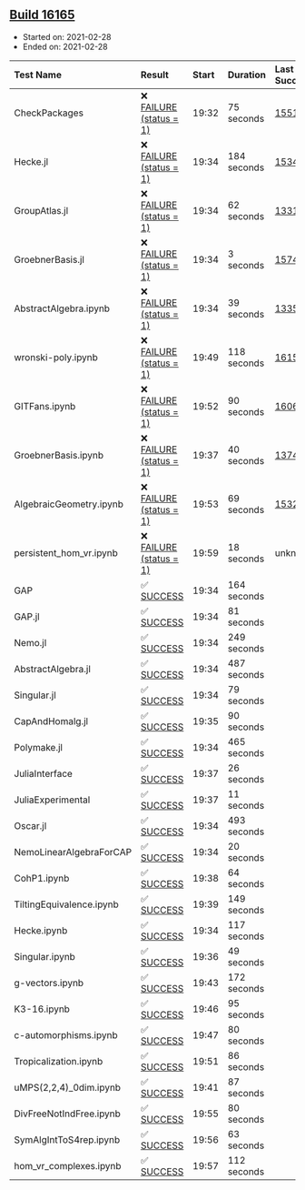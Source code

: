 ## [Build 16165](https://oscarci.mathematik.uni-kl.de/job/oscar/16165/)

* Started on: 2021-02-28
* Ended on: 2021-02-28

| Test Name    | Result | Start | Duration | Last Success | First Failure |
|:-------------|:-------|:------|:---------|:-------------|:--------------|
| CheckPackages | ❌ [FAILURE (status = 1)](https://oscarci.mathematik.uni-kl.de/job/oscar/16165/artifact/logs/build-16165/CheckPackages.log) | 19:32 | 75 seconds | [15514](https://oscarci.mathematik.uni-kl.de/job/oscar/15514/) | [15515](https://oscarci.mathematik.uni-kl.de/job/oscar/15515/) |
| Hecke.jl | ❌ [FAILURE (status = 1)](https://oscarci.mathematik.uni-kl.de/job/oscar/16165/artifact/logs/build-16165/Hecke.jl.log) | 19:34 | 184 seconds | [15344](https://oscarci.mathematik.uni-kl.de/job/oscar/15344/) | [15348](https://oscarci.mathematik.uni-kl.de/job/oscar/15348/) |
| GroupAtlas.jl | ❌ [FAILURE (status = 1)](https://oscarci.mathematik.uni-kl.de/job/oscar/16165/artifact/logs/build-16165/GroupAtlas.jl.log) | 19:34 | 62 seconds | [13311](https://oscarci.mathematik.uni-kl.de/job/oscar/13311/) | [13312](https://oscarci.mathematik.uni-kl.de/job/oscar/13312/) |
| GroebnerBasis.jl | ❌ [FAILURE (status = 1)](https://oscarci.mathematik.uni-kl.de/job/oscar/16165/artifact/logs/build-16165/GroebnerBasis.jl.log) | 19:34 | 3 seconds | [15745](https://oscarci.mathematik.uni-kl.de/job/oscar/15745/) | [15746](https://oscarci.mathematik.uni-kl.de/job/oscar/15746/) |
| AbstractAlgebra.ipynb | ❌ [FAILURE (status = 1)](https://oscarci.mathematik.uni-kl.de/job/oscar/16165/artifact/logs/build-16165/AbstractAlgebra.ipynb.log) | 19:34 | 39 seconds | [13355](https://oscarci.mathematik.uni-kl.de/job/oscar/13355/) | [13356](https://oscarci.mathematik.uni-kl.de/job/oscar/13356/) |
| wronski-poly.ipynb | ❌ [FAILURE (status = 1)](https://oscarci.mathematik.uni-kl.de/job/oscar/16165/artifact/logs/build-16165/wronski-poly.ipynb.log) | 19:49 | 118 seconds | [16155](https://oscarci.mathematik.uni-kl.de/job/oscar/16155/) | [16156](https://oscarci.mathematik.uni-kl.de/job/oscar/16156/) |
| GITFans.ipynb | ❌ [FAILURE (status = 1)](https://oscarci.mathematik.uni-kl.de/job/oscar/16165/artifact/logs/build-16165/GITFans.ipynb.log) | 19:52 | 90 seconds | [16068](https://oscarci.mathematik.uni-kl.de/job/oscar/16068/) | [16069](https://oscarci.mathematik.uni-kl.de/job/oscar/16069/) |
| GroebnerBasis.ipynb | ❌ [FAILURE (status = 1)](https://oscarci.mathematik.uni-kl.de/job/oscar/16165/artifact/logs/build-16165/GroebnerBasis.ipynb.log) | 19:37 | 40 seconds | [13748](https://oscarci.mathematik.uni-kl.de/job/oscar/13748/) | [13749](https://oscarci.mathematik.uni-kl.de/job/oscar/13749/) |
| AlgebraicGeometry.ipynb | ❌ [FAILURE (status = 1)](https://oscarci.mathematik.uni-kl.de/job/oscar/16165/artifact/logs/build-16165/AlgebraicGeometry.ipynb.log) | 19:53 | 69 seconds | [15322](https://oscarci.mathematik.uni-kl.de/job/oscar/15322/) | [15323](https://oscarci.mathematik.uni-kl.de/job/oscar/15323/) |
| persistent_hom_vr.ipynb | ❌ [FAILURE (status = 1)](https://oscarci.mathematik.uni-kl.de/job/oscar/16165/artifact/logs/build-16165/persistent_hom_vr.ipynb.log) | 19:59 | 18 seconds | unknown | unknown |
| GAP | ✅ [SUCCESS](https://oscarci.mathematik.uni-kl.de/job/oscar/16165/artifact/logs/build-16165/GAP.log) | 19:34 | 164 seconds |  |  |
| GAP.jl | ✅ [SUCCESS](https://oscarci.mathematik.uni-kl.de/job/oscar/16165/artifact/logs/build-16165/GAP.jl.log) | 19:34 | 81 seconds |  |  |
| Nemo.jl | ✅ [SUCCESS](https://oscarci.mathematik.uni-kl.de/job/oscar/16165/artifact/logs/build-16165/Nemo.jl.log) | 19:34 | 249 seconds |  |  |
| AbstractAlgebra.jl | ✅ [SUCCESS](https://oscarci.mathematik.uni-kl.de/job/oscar/16165/artifact/logs/build-16165/AbstractAlgebra.jl.log) | 19:34 | 487 seconds |  |  |
| Singular.jl | ✅ [SUCCESS](https://oscarci.mathematik.uni-kl.de/job/oscar/16165/artifact/logs/build-16165/Singular.jl.log) | 19:34 | 79 seconds |  |  |
| CapAndHomalg.jl | ✅ [SUCCESS](https://oscarci.mathematik.uni-kl.de/job/oscar/16165/artifact/logs/build-16165/CapAndHomalg.jl.log) | 19:35 | 90 seconds |  |  |
| Polymake.jl | ✅ [SUCCESS](https://oscarci.mathematik.uni-kl.de/job/oscar/16165/artifact/logs/build-16165/Polymake.jl.log) | 19:34 | 465 seconds |  |  |
| JuliaInterface | ✅ [SUCCESS](https://oscarci.mathematik.uni-kl.de/job/oscar/16165/artifact/logs/build-16165/JuliaInterface.log) | 19:37 | 26 seconds |  |  |
| JuliaExperimental | ✅ [SUCCESS](https://oscarci.mathematik.uni-kl.de/job/oscar/16165/artifact/logs/build-16165/JuliaExperimental.log) | 19:37 | 11 seconds |  |  |
| Oscar.jl | ✅ [SUCCESS](https://oscarci.mathematik.uni-kl.de/job/oscar/16165/artifact/logs/build-16165/Oscar.jl.log) | 19:34 | 493 seconds |  |  |
| NemoLinearAlgebraForCAP | ✅ [SUCCESS](https://oscarci.mathematik.uni-kl.de/job/oscar/16165/artifact/logs/build-16165/NemoLinearAlgebraForCAP.log) | 19:34 | 20 seconds |  |  |
| CohP1.ipynb | ✅ [SUCCESS](https://oscarci.mathematik.uni-kl.de/job/oscar/16165/artifact/logs/build-16165/CohP1.ipynb.log) | 19:38 | 64 seconds |  |  |
| TiltingEquivalence.ipynb | ✅ [SUCCESS](https://oscarci.mathematik.uni-kl.de/job/oscar/16165/artifact/logs/build-16165/TiltingEquivalence.ipynb.log) | 19:39 | 149 seconds |  |  |
| Hecke.ipynb | ✅ [SUCCESS](https://oscarci.mathematik.uni-kl.de/job/oscar/16165/artifact/logs/build-16165/Hecke.ipynb.log) | 19:34 | 117 seconds |  |  |
| Singular.ipynb | ✅ [SUCCESS](https://oscarci.mathematik.uni-kl.de/job/oscar/16165/artifact/logs/build-16165/Singular.ipynb.log) | 19:36 | 49 seconds |  |  |
| g-vectors.ipynb | ✅ [SUCCESS](https://oscarci.mathematik.uni-kl.de/job/oscar/16165/artifact/logs/build-16165/g-vectors.ipynb.log) | 19:43 | 172 seconds |  |  |
| K3-16.ipynb | ✅ [SUCCESS](https://oscarci.mathematik.uni-kl.de/job/oscar/16165/artifact/logs/build-16165/K3-16.ipynb.log) | 19:46 | 95 seconds |  |  |
| c-automorphisms.ipynb | ✅ [SUCCESS](https://oscarci.mathematik.uni-kl.de/job/oscar/16165/artifact/logs/build-16165/c-automorphisms.ipynb.log) | 19:47 | 80 seconds |  |  |
| Tropicalization.ipynb | ✅ [SUCCESS](https://oscarci.mathematik.uni-kl.de/job/oscar/16165/artifact/logs/build-16165/Tropicalization.ipynb.log) | 19:51 | 86 seconds |  |  |
| uMPS(2,2,4)_0dim.ipynb | ✅ [SUCCESS](https://oscarci.mathematik.uni-kl.de/job/oscar/16165/artifact/logs/build-16165/uMPS-2-2-4-_0dim.ipynb.log) | 19:41 | 87 seconds |  |  |
| DivFreeNotIndFree.ipynb | ✅ [SUCCESS](https://oscarci.mathematik.uni-kl.de/job/oscar/16165/artifact/logs/build-16165/DivFreeNotIndFree.ipynb.log) | 19:55 | 80 seconds |  |  |
| SymAlgIntToS4rep.ipynb | ✅ [SUCCESS](https://oscarci.mathematik.uni-kl.de/job/oscar/16165/artifact/logs/build-16165/SymAlgIntToS4rep.ipynb.log) | 19:56 | 63 seconds |  |  |
| hom_vr_complexes.ipynb | ✅ [SUCCESS](https://oscarci.mathematik.uni-kl.de/job/oscar/16165/artifact/logs/build-16165/hom_vr_complexes.ipynb.log) | 19:57 | 112 seconds |  |  |
